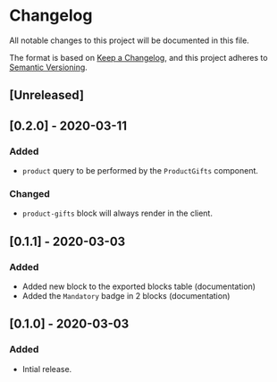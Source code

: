 # Changelog

All notable changes to this project will be documented in this file.

The format is based on [Keep a Changelog](https://keepachangelog.com/en/1.0.0/),
and this project adheres to [Semantic Versioning](https://semver.org/spec/v2.0.0.html).

## [Unreleased]

## [0.2.0] - 2020-03-11
### Added
- `product` query to be performed by the `ProductGifts` component.

### Changed
- `product-gifts` block will always render in the client.

## [0.1.1] - 2020-03-03

### Added
- Added new block to the exported blocks table (documentation)
- Added the `Mandatory` badge in 2 blocks (documentation)

## [0.1.0] - 2020-03-03

### Added
- Intial release.
